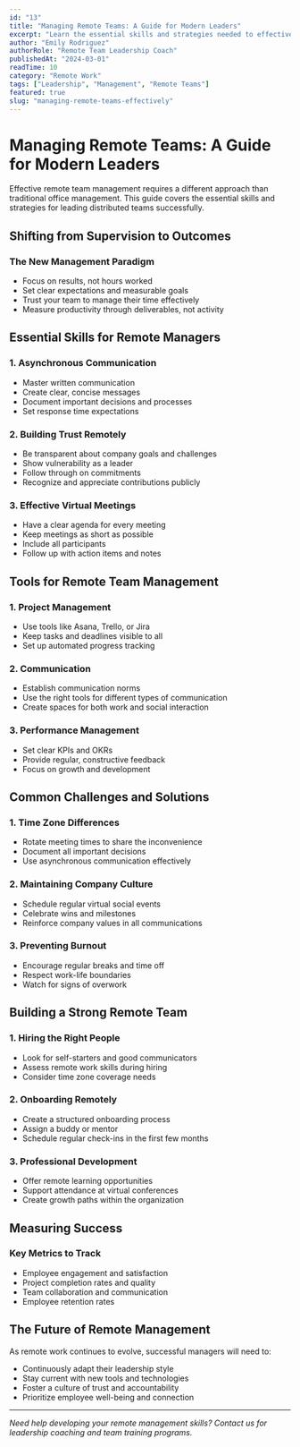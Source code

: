 ```yaml
---
id: "13"
title: "Managing Remote Teams: A Guide for Modern Leaders"
excerpt: "Learn the essential skills and strategies needed to effectively lead and manage remote teams in today's distributed work environment."
author: "Emily Rodriguez"
authorRole: "Remote Team Leadership Coach"
publishedAt: "2024-03-01"
readTime: 10
category: "Remote Work"
tags: ["Leadership", "Management", "Remote Teams"]
featured: true
slug: "managing-remote-teams-effectively"
---
```


# Managing Remote Teams: A Guide for Modern Leaders

Effective remote team management requires a different approach than traditional office management. This guide covers the essential skills and strategies for leading distributed teams successfully.

## Shifting from Supervision to Outcomes

### The New Management Paradigm

- Focus on results, not hours worked
- Set clear expectations and measurable goals
- Trust your team to manage their time effectively
- Measure productivity through deliverables, not activity

## Essential Skills for Remote Managers

### 1. Asynchronous Communication

- Master written communication
- Create clear, concise messages
- Document important decisions and processes
- Set response time expectations

### 2. Building Trust Remotely

- Be transparent about company goals and challenges
- Show vulnerability as a leader
- Follow through on commitments
- Recognize and appreciate contributions publicly

### 3. Effective Virtual Meetings

- Have a clear agenda for every meeting
- Keep meetings as short as possible
- Include all participants
- Follow up with action items and notes

## Tools for Remote Team Management

### 1. Project Management

- Use tools like Asana, Trello, or Jira
- Keep tasks and deadlines visible to all
- Set up automated progress tracking

### 2. Communication

- Establish communication norms
- Use the right tools for different types of communication
- Create spaces for both work and social interaction

### 3. Performance Management

- Set clear KPIs and OKRs
- Provide regular, constructive feedback
- Focus on growth and development

## Common Challenges and Solutions

### 1. Time Zone Differences

- Rotate meeting times to share the inconvenience
- Document all important decisions
- Use asynchronous communication effectively

### 2. Maintaining Company Culture

- Schedule regular virtual social events
- Celebrate wins and milestones
- Reinforce company values in all communications

### 3. Preventing Burnout

- Encourage regular breaks and time off
- Respect work-life boundaries
- Watch for signs of overwork

## Building a Strong Remote Team

### 1. Hiring the Right People

- Look for self-starters and good communicators
- Assess remote work skills during hiring
- Consider time zone coverage needs

### 2. Onboarding Remotely

- Create a structured onboarding process
- Assign a buddy or mentor
- Schedule regular check-ins in the first few months

### 3. Professional Development

- Offer remote learning opportunities
- Support attendance at virtual conferences
- Create growth paths within the organization

## Measuring Success

### Key Metrics to Track

- Employee engagement and satisfaction
- Project completion rates and quality
- Team collaboration and communication
- Employee retention rates

## The Future of Remote Management

As remote work continues to evolve, successful managers will need to:

- Continuously adapt their leadership style
- Stay current with new tools and technologies
- Foster a culture of trust and accountability
- Prioritize employee well-being and connection

---

_Need help developing your remote management skills? Contact us for leadership coaching and team training programs._
